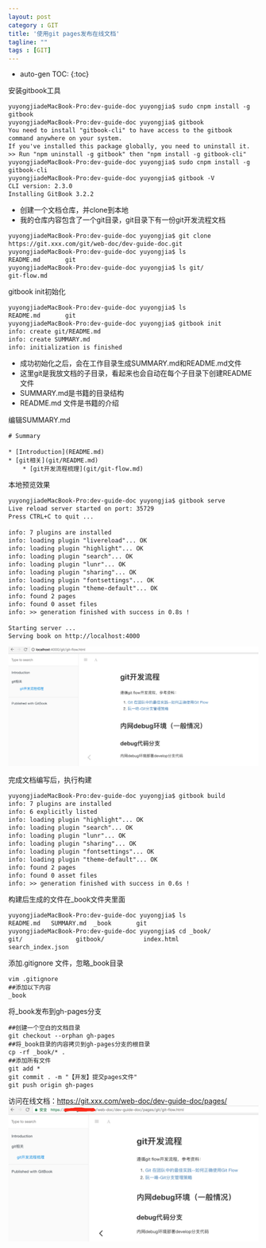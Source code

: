 ```yaml
---
layout: post
category : GIT
title: '使用git pages发布在线文档'
tagline: ""
tags : [GIT]
---
```

* auto-gen TOC:
{:toc}


安装gitbook工具

```
yuyongjiadeMacBook-Pro:dev-guide-doc yuyongjia$ sudo cnpm install -g gitbook
yuyongjiadeMacBook-Pro:dev-guide-doc yuyongjia$ gitbook
You need to install "gitbook-cli" to have access to the gitbook command anywhere on your system.
If you've installed this package globally, you need to uninstall it.
>> Run "npm uninstall -g gitbook" then "npm install -g gitbook-cli"
yuyongjiadeMacBook-Pro:dev-guide-doc yuyongjia$ sudo cnpm install -g gitbook-cli 
yuyongjiadeMacBook-Pro:dev-guide-doc yuyongjia$ gitbook -V
CLI version: 2.3.0
Installing GitBook 3.2.2

```

* 创建一个文档仓库，并clone到本地  
* 我的仓库内容包含了一个git目录，git目录下有一份git开发流程文档

```
yuyongjiadeMacBook-Pro:dev-guide-doc yuyongjia$ git clone https://git.xxx.com/git/web-doc/dev-guide-doc.git
yuyongjiadeMacBook-Pro:dev-guide-doc yuyongjia$ ls
README.md		git
yuyongjiadeMacBook-Pro:dev-guide-doc yuyongjia$ ls git/
git-flow.md  
```

gitbook init初始化

```
yuyongjiadeMacBook-Pro:dev-guide-doc yuyongjia$ ls
README.md		git
yuyongjiadeMacBook-Pro:dev-guide-doc yuyongjia$ gitbook init
info: create git/README.md 
info: create SUMMARY.md 
info: initialization is finished 

```
* 成功初始化之后，会在工作目录生成SUMMARY.md和README.md文件  
* 这里git是我放文档的子目录，看起来也会自动在每个子目录下创建README文件  
* SUMMARY.md是书籍的目录结构   
* README.md 文件是书籍的介绍  

编辑SUMMARY.md

```
# Summary

* [Introduction](README.md)
* [git相关](git/README.md)
	* [git开发流程梳理](git/git-flow.md)
```

本地预览效果

```
yuyongjiadeMacBook-Pro:dev-guide-doc yuyongjia$ gitbook serve
Live reload server started on port: 35729
Press CTRL+C to quit ...

info: 7 plugins are installed 
info: loading plugin "livereload"... OK 
info: loading plugin "highlight"... OK 
info: loading plugin "search"... OK 
info: loading plugin "lunr"... OK 
info: loading plugin "sharing"... OK 
info: loading plugin "fontsettings"... OK 
info: loading plugin "theme-default"... OK 
info: found 2 pages 
info: found 0 asset files 
info: >> generation finished with success in 0.8s ! 

Starting server ...
Serving book on http://localhost:4000

```
![](/images/14925742083710.jpg)

完成文档编写后，执行构建

```
yuyongjiadeMacBook-Pro:dev-guide-doc yuyongjia$ gitbook build
info: 7 plugins are installed 
info: 6 explicitly listed 
info: loading plugin "highlight"... OK 
info: loading plugin "search"... OK 
info: loading plugin "lunr"... OK 
info: loading plugin "sharing"... OK 
info: loading plugin "fontsettings"... OK 
info: loading plugin "theme-default"... OK 
info: found 2 pages 
info: found 0 asset files 
info: >> generation finished with success in 0.6s ! 
```

构建后生成的文件在_book文件夹里面

```
yuyongjiadeMacBook-Pro:dev-guide-doc yuyongjia$ ls
README.md	SUMMARY.md	_book		git
yuyongjiadeMacBook-Pro:dev-guide-doc yuyongjia$ cd _book/
git/               gitbook/           index.html         search_index.json
```
添加.gitignore 文件，忽略_book目录

```
vim .gitignore 
##添加以下内容
_book
```

将_book发布到gh-pages分支

```
##创建一个空白的文档目录
git checkout --orphan gh-pages
##将_book目录的内容拷贝到gh-pages分支的根目录
cp -rf _book/* .
##添加所有文件
git add *
git commit . -m "【开发】提交pages文件"
git push origin gh-pages

```
访问在线文档：https://git.xxx.com/web-doc/dev-guide-doc/pages/  
![](/images/14925826306077.jpg)

